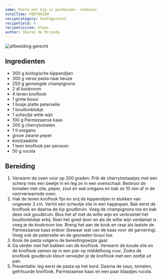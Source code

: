 ```yaml
---
name: Pasta met kip in parmezaan- roomsaus
totalTime: P0DT0H25M
recipeCategory: hoofdgerecht
recipeYield: 4
recipeCuisine: Vlees
author: Sharon de Miranda
---
```


![afbeelding gerecht](https://binnenstebuiten.kro-ncrv.nl/files/styles/facebook_crop/public/poms/still/2021-10/1624473.jpg?h=dec22bcf&itok=YJkvhNVp)

## Ingredienten

- 300 g biologische kippendijen
- 300 g verse pasta naar keuze
- 250 g gemengde champignons
- 2 dl kookroom
- 4 tenen knoflook
- 1 grote bosui
- 1 bosje platte peterselie
- 1 bouillonblokje
- 1 scheutje witte wijn
- 100 g Parmezaanse kaas
- 200 g cherrytomaten
- 1 tl oregano
- grove zwarte peper
- koolzaadolie
- 1 teen knoflook per persoon
- 50 g rucola

## Bereiding

1. Verwarm de oven voor op 200 graden. Prik de cherrytomaatjes met een scherp mes een beetje in en leg ze in een ovenschaal. Bestrooi de tomaten met olie, peper, zout en wat oregano en bak ze 10 min af in de voorverwarmde oven.
2. Hak de tenen knoflook fijn en snij de kippendijen in stukken van ongeveer 3 cm. Verhit een scheutje olie in een hapjespan. Bak eerst de knoflook en daarna de kip goudbruin. Voeg de champignons toe en bak deze ook goudbruin. Blus het af met de witte wijn en verkruimel het bouillonblokje erbij. Roer het goed door en als de witte wijn verdampt is voeg je de kookroom toe. Breng het aan de kook en rasp als laatste de Parmezaanse kaas erdoor (bewaar wat van de kaas voor de garnering). Voeg ook de peterselie en de gesneden bosui toe.
3. Kook de pasta volgens de bereidingswijze gaar.
4. Ga verder met het bakken van de knoflook. Verwarm de koude olie en de knoflook samen op in een pan op middelhoog vuur. Zodra de knoflook goudbruin kleurt verwijder je de knoflook met een zeefje uit pan.
5. Presentatie: leg eerst de pasta op het bord. Daarna de saus, tomaten, gefrituurde knoflook, Parmezaanse kaas en een paar blaadjes rucola.
